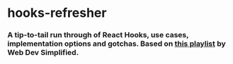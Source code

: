 # hooks-refresher

### A tip-to-tail run through of React Hooks, use cases, implementation options and gotchas. Based on [this playlist](https://www.youtube.com/playlist?list=PLZlA0Gpn_vH8EtggFGERCwMY5u5hOjf-h) by Web Dev Simplified.

